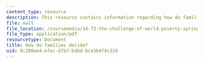 ```yaml
---
content_type: resource
description: This resource contains information regarding how do families decide?
file: null
file_location: /coursemedia/14-73-the-challenge-of-world-poverty-spring-2011/0c280ee4efacd7b7bdbdbce3b4f8c32d_MIT14_73S11_Lec13_slides.pdf
file_type: application/pdf
resourcetype: Document
title: How do families decide?
uid: 0c280ee4-efac-d7b7-bdbd-bce3b4f8c32d
---
```

